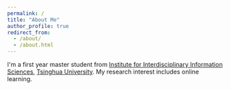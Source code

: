 ```yaml
---
permalink: /
title: "About Me"
author_profile: true
redirect_from: 
  - /about/
  - /about.html
---
```


I'm a first year master student from [Institute for Interdisciplinary Information Sciences](https://iiis.tsinghua.edu.cn/), [Tsinghua University](https://www.tsinghua.edu.cn/). My research interest includes online learning.
